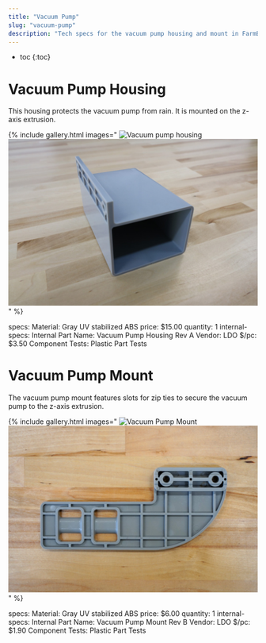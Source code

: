 ```yaml
---
title: "Vacuum Pump"
slug: "vacuum-pump"
description: "Tech specs for the vacuum pump housing and mount in FarmBot Genesis. Visit [our shop](http://shop.farm.bot) to purchase parts."
---
```


* toc
{:toc}


# Vacuum Pump Housing

This housing protects the vacuum pump from rain. It is mounted on the z-axis extrusion.

{% include gallery.html images="
![Vacuum pump housing](_images/vacuum_pump_housing_1.jpg)
![Vacuum pump housing](_images/vacuum_pump_housing_2.jpg)
" %}

specs:
  Material: Gray UV stabilized ABS
price: $15.00
quantity: 1
internal-specs:
  Internal Part Name: Vacuum Pump Housing Rev A
  Vendor: LDO
  $/pc: $3.50
  Component Tests: Plastic Part Tests

# Vacuum Pump Mount

The vacuum pump mount features slots for zip ties to secure the vacuum pump to the z-axis extrusion.

{% include gallery.html images="
![Vacuum Pump Mount](_images/vacuum_pump_mount_1.jpeg)
![Vacuum Pump Mount](_images/vacuum_pump_mount_2.jpeg)
" %}

specs:
  Material: Gray UV stabilized ABS
price: $6.00
quantity: 1
internal-specs:
  Internal Part Name: Vacuum Pump Mount Rev B
  Vendor: LDO
  $/pc: $1.90
  Component Tests: Plastic Part Tests
